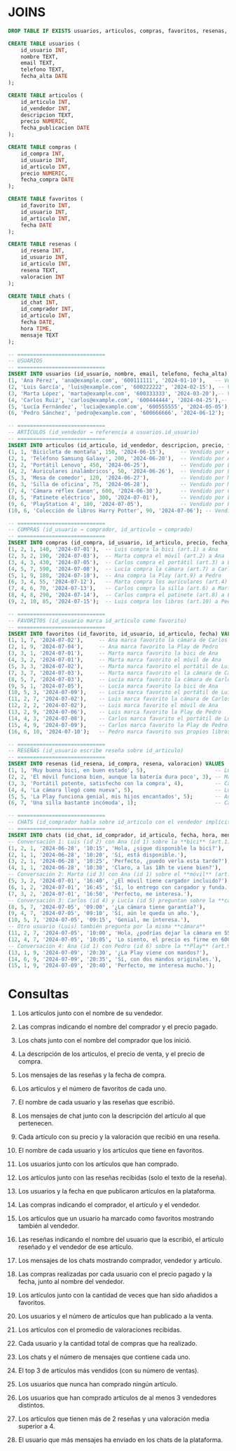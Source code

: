 # JOINS

```sql
DROP TABLE IF EXISTS usuarios, articulos, compras, favoritos, resenas, chats;

CREATE TABLE usuarios (
    id_usuario INT,
    nombre TEXT,
    email TEXT,
    telefono TEXT,
    fecha_alta DATE
);

CREATE TABLE articulos (
    id_articulo INT,
    id_vendedor INT,
    descripcion TEXT,
    precio NUMERIC,
    fecha_publicacion DATE
);

CREATE TABLE compras (
    id_compra INT,
    id_usuario INT,
    id_articulo INT,
    precio NUMERIC,
    fecha_compra DATE
);

CREATE TABLE favoritos (
    id_favorito INT,
    id_usuario INT,
    id_articulo INT,
    fecha DATE
);

CREATE TABLE resenas (
    id_resena INT,
    id_usuario INT,
    id_articulo INT,
    resena TEXT,
    valoracion INT
);

CREATE TABLE chats (
    id_chat INT,
    id_comprador INT,
    id_articulo INT,
    fecha DATE,
    hora TIME,
    mensaje TEXT
);

-- ============================
-- USUARIOS
-- ============================
INSERT INTO usuarios (id_usuario, nombre, email, telefono, fecha_alta) VALUES
(1, 'Ana Pérez', 'ana@example.com', '600111111', '2024-01-10'),   -- Vendedora de artículos 1 y 2, compradora de artículo 9
(2, 'Luis García', 'luis@example.com', '600222222', '2024-02-15'), -- Vendedor de artículos 3 y 4, comprador de artículos 1 y 10
(3, 'Marta López', 'marta@example.com', '600333333', '2024-03-20'),-- Vendedora de artículos 5 y 6, compradora de artículos 2 y 4
(4, 'Carlos Ruiz', 'carlos@example.com', '600444444', '2024-04-25'),-- Vendedor de artículo 7, comprador de artículos 3, 6 y 8
(5, 'Lucía Fernández', 'lucia@example.com', '600555555', '2024-05-05'),-- Vendedora de artículo 8, compradora de artículo 7
(6, 'Pedro Sánchez', 'pedro@example.com', '600666666', '2024-06-12'); -- Vendedor de artículos 9 y 10

-- ============================
-- ARTÍCULOS (id_vendedor → referencia a usuarios.id_usuario)
-- ============================
INSERT INTO articulos (id_articulo, id_vendedor, descripcion, precio, fecha_publicacion) VALUES
(1, 1, 'Bicicleta de montaña', 150, '2024-06-15'),     -- Vendido por Ana
(2, 1, 'Teléfono Samsung Galaxy', 200, '2024-06-20'),  -- Vendido por Ana
(3, 2, 'Portátil Lenovo', 450, '2024-06-25'),          -- Vendido por Luis
(4, 2, 'Auriculares inalámbricos', 50, '2024-06-26'),  -- Vendido por Luis
(5, 3, 'Mesa de comedor', 120, '2024-06-27'),          -- Vendido por Marta
(6, 3, 'Silla de oficina', 75, '2024-06-28'),          -- Vendido por Marta
(7, 4, 'Cámara réflex Canon', 600, '2024-06-30'),      -- Vendido por Carlos
(8, 5, 'Patinete eléctrico', 300, '2024-07-01'),       -- Vendido por Lucía
(9, 6, 'PlayStation 4', 180, '2024-07-05'),            -- Vendido por Pedro
(10, 6, 'Colección de libros Harry Potter', 90, '2024-07-06'); -- Vendido por Pedro

-- ============================
-- COMPRAS (id_usuario → comprador, id_articulo → comprado)
-- ============================
INSERT INTO compras (id_compra, id_usuario, id_articulo, precio, fecha_compra) VALUES
(1, 2, 1, 140, '2024-07-01'),  -- Luis compra la bici (art.1) a Ana
(2, 3, 2, 190, '2024-07-03'),  -- Marta compra el móvil (art.2) a Ana
(3, 4, 3, 430, '2024-07-05'),  -- Carlos compra el portátil (art.3) a Luis
(4, 5, 7, 590, '2024-07-08'),  -- Lucía compra la cámara (art.7) a Carlos
(5, 1, 9, 180, '2024-07-10'),  -- Ana compra la Play (art.9) a Pedro
(6, 3, 4, 55, '2024-07-12'),   -- Marta compra los auriculares (art.4) a Luis
(7, 4, 6, 70, '2024-07-13'),   -- Carlos compra la silla (art.6) a Marta
(8, 4, 8, 290, '2024-07-14'),  -- Carlos compra el patinete (art.8) a Lucía
(9, 2, 10, 85, '2024-07-15');  -- Luis compra los libros (art.10) a Pedro

-- ============================
-- FAVORITOS (id_usuario marca id_articulo como favorito)
-- ============================
INSERT INTO favoritos (id_favorito, id_usuario, id_articulo, fecha) VALUES
(1, 1, 7, '2024-07-02'),     -- Ana marca favorito la cámara de Carlos
(2, 1, 9, '2024-07-04'),     -- Ana marca favorito la Play de Pedro
(3, 3, 1, '2024-07-01'),     -- Marta marca favorito la bici de Ana
(4, 3, 2, '2024-07-01'),     -- Marta marca favorito el móvil de Ana
(5, 3, 3, '2024-07-02'),     -- Marta marca favorito el portátil de Luis
(7, 3, 7, '2024-07-03'),     -- Marta marca favorito el la cámara de Carlos
(8, 5, 7, '2024-07-03'),     -- Lucía marca favorito la cámara de Carlos
(9, 5, 1, '2024-07-05'),     -- Lucía marca favorito la bici de Ana
(10, 5, 3, '2024-07-09'),    -- Lucía marca favorito el portátil de Luis
(11, 2, 7, '2024-07-02'),    -- Luis marca favorito la cámara de Carlos
(12, 2, 2, '2024-07-02'),    -- Luis marca favorito el móvil de Ana
(13, 2, 9, '2024-07-06'),    -- Luis marca favorito la Play de Pedro
(14, 4, 3, '2024-07-08'),    -- Carlos marca favorito el portátil de Luis
(15, 4, 9, '2024-07-09'),    -- Carlos marca favorito la Play de Pedro
(16, 6, 10, '2024-07-10');   -- Pedro marca favorito sus propios libros (auto-favorito)

-- ============================
-- RESEÑAS (id_usuario escribe reseña sobre id_articulo)
-- ============================
INSERT INTO resenas (id_resena, id_compra, resena, valoracion) VALUES
(1, 1, 'Muy buena bici, en buen estado', 5),                      -- Luis reseña la bici de Ana
(2, 2, 'El móvil funciona bien, aunque la batería dura poco', 3), -- Marta reseña el móvil de Ana
(3, 3, 'Portátil potente, satisfecho con la compra', 4),          -- Carlos reseña el portátil de Luis
(4, 4, 'La cámara llegó como nueva', 5),                          -- Lucía reseña la cámara de Carlos
(5, 5, 'La Play funciona genial, mis hijos encantados', 5);       -- Ana reseña la Play de Pedro
(6, 7, 'Una silla bastante incómoda', 1);                         -- Carlos reseña la silla de Marta

-- ============================
-- CHATS (id_comprador habla sobre id_articulo con el vendedor implícito en articulos.id_vendedor)
-- ============================
INSERT INTO chats (id_chat, id_comprador, id_articulo, fecha, hora, mensaje) VALUES
-- Conversación 1: Luis (id 2) con Ana (id 1) sobre la **bici** (art.1)
(1, 2, 1, '2024-06-28', '10:15', 'Hola, ¿sigue disponible la bici?'),
(2, 1, 1, '2024-06-28', '10:20', 'Sí, está disponible.'),
(3, 2, 1, '2024-06-28', '10:25', 'Perfecto, ¿puedo verla esta tarde?'),
(4, 1, 1, '2024-06-28', '10:30', 'Claro, a las 18h te viene bien?'),
-- Conversación 2: Marta (id 3) con Ana (id 1) sobre el **móvil** (art.2)
(5, 3, 2, '2024-07-01', '16:40', '¿El móvil tiene cargador incluido?'),
(6, 1, 2, '2024-07-01', '16:45', 'Sí, lo entrego con cargador y funda.'),
(7, 3, 2, '2024-07-01', '16:50', 'Perfecto, me interesa.'),
-- Conversación 3: Carlos (id 4) y Lucía (id 5) preguntan sobre la **cámara** (art.7 de Carlos)
(8, 5, 7, '2024-07-05', '09:00', '¿La cámara tiene garantía?'), 
(9, 4, 7, '2024-07-05', '09:10', 'Sí, aún le queda un año.'),
(10, 5, 7, '2024-07-05', '09:15', 'Genial, me interesa.'),
-- Otro usuario (Luis) también pregunta por la misma **cámara**
(11, 2, 7, '2024-07-05', '10:00', 'Hola, ¿podrías dejar la cámara en 550€?'),
(12, 4, 7, '2024-07-05', '10:05', 'Lo siento, el precio es firme en 600.'),
-- Conversación 4: Ana (id 1) con Pedro (id 6) sobre la **Play** (art.9)
(13, 1, 9, '2024-07-09', '20:30', '¿La Play viene con mandos?'),
(14, 6, 9, '2024-07-09', '20:35', 'Sí, con dos mandos originales.'),
(15, 1, 9, '2024-07-09', '20:40', 'Perfecto, me interesa mucho.');
```

# Consultas

1. Los artículos junto con el nombre de su vendedor.

1. Las compras indicando el nombre del comprador y el precio pagado.

1. Los chats junto con el nombre del comprador que los inició.

1. La descripción de los articulos, el precio de venta, y el precio de compra.

1. Los mensajes de las reseñas y la fecha de compra.

1. Los artículos y el número de favoritos de cada uno.

1. El nombre de cada usuario y las reseñas que escribió.

1. Los mensajes de chat junto con la descripción del artículo al que pertenecen.

1. Cada artículo con su precio y la valoración que recibió en una reseña.

1. El nombre de cada usuario y los artículos que tiene en favoritos.

1. Los usuarios junto con los artículos que han comprado.

1. Los artículos junto con las reseñas recibidas (solo el texto de la reseña).

1. Los usuarios y la fecha en que publicaron artículos en la plataforma.

1. Las compras indicando el comprador, el artículo y el vendedor.

1. Los artículos que un usuario ha marcado como favoritos mostrando también al vendedor.

1. Las reseñas indicando el nombre del usuario que la escribió, el artículo reseñado y el vendedor de ese artículo.

1. Los mensajes de los chats mostrando comprador, vendedor y artículo.

1. Las compras realizadas por cada usuario con el precio pagado y la fecha, junto al nombre del vendedor.

1. Los artículos junto con la cantidad de veces que han sido añadidos a favoritos.

1. Los usuarios y el número de artículos que han publicado a la venta.

1. Los artículos con el promedio de valoraciones recibidas.

1. Cada usuario y la cantidad total de compras que ha realizado.

1. Los chats y el número de mensajes que contiene cada uno.

1. El top 3 de artículos más vendidos (con su número de ventas).

1. Los usuarios que nunca han comprado ningún artículo.

1. Los usuarios que han comprado artículos de al menos 3 vendedores distintos.

1. Los artículos que tienen más de 2 reseñas y una valoración media superior a 4.

1. El usuario que más mensajes ha enviado en los chats de la plataforma.









